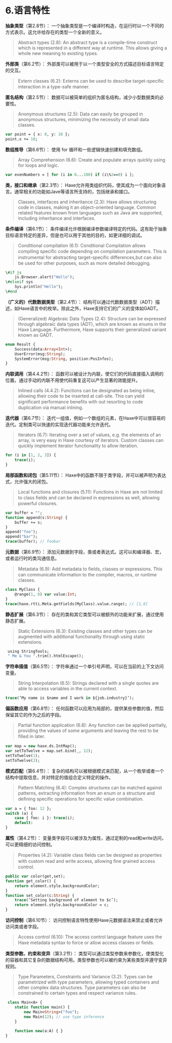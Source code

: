 # 6.语言特性

**抽象类型**（第2.8节）：
一个抽象类型是一个编译时构造，在运行时以一个不同的方式表示。这允许给存在的类型一个全新的意义。

> Abstract types (2.8):
> An abstract type is a compile-time construct which is represented in a different way at runtime. This allows giving a whole new meaning to existing types.

**外部类**（第6.2节）：
外部类可以被用于以一个类型安全的方式描述目标语言特定的交互。

> Extern classes (6.2):
> Externs can be used to describe target-speciﬁc interaction in a type-safe manner.

**匿名结构**（第2.5节）：
数据可以被简单的组织为匿名结构，减少小型数据类的必要性。

> Anonymous structures (2.5):
> Data can easily be grouped in anonymous structures, minimizing the necessity of small data classes.

```haxe
var point = { x: 0, y: 10 }; 
point.x += 10; 
```

**数组推导**（第6.6节）：
使用 for 循环和一些逻辑快速创建和填充数组。

> Array Comprehension (6.6):
> Create and populate arrays quickly using for loops and logic.

```haxe
var evenNumbers = [ for (i in 0...100) if (i\%2==0) i ]; 
```

**类，接口和继承**（第2.3节）：
Haxe允许用类组织代码，使其成为一个面向对象语言。通常相关的功能如Jave等语言所支持的，包括继承和接口。

> Classes, interfaces and inheritance (2.3):
> Haxe allows structuring code in classes, making it an object-oriented language. Common related features known from languages such as Java are supported, including inheritance and interfaces.

**条件编译**（第6.1节）：
条件编译允许根据编译参数编译特定的代码。这有助于抽象目标语言特定的差异，但是也可以用于其他的目的，如更详细的调试。

> Conditional compilation (6.1):
> Conditional Compilation allows compiling speciﬁc code depending on compilation parameters. This is instrumental for abstracting target-speciﬁc differences,but can also be used for other purposes, such as more detailed debugging.

```haxe
\#if js 
    js.Browser.alert("Hello");
\#elseif sys 
    Sys.println("Hello"); 
\#end 
```

**（广义的）代数数据类型**（第2.4节）：
结构可以通过代数数据类型（ADT）描述，如Haxe语言中的枚举。除此之外，Haxe支持它们的广义的变体如GADT。

> (Generalized) Algebraic Data Types (2.4):
> Structure can be expressed through algebraic data types (ADT), which are known as enums in the Haxe Language. Furthermore, Haxe supports their generalized variant known as GADT.

```haxe
enum Result { 
    Success(data:Array<Int>); 
    UserError(msg:String); 
    SystemError(msg:String, position:PosInfos); 
}
```

**内联调用**（第4.4.2节）：
函数可以被设计为内联，使它们的代码直接插入调用的位置。通过手动的内联不用使代码重复这可以产生显著的效能提升。

> Inlined calls (4.4.2):
> Functions can be designated as being inline, allowing their code to be inserted at call-site. This can yield signiﬁcant performance beneﬁts with out resorting to code duplication via manual inlining.

**迭代器**（第6.7节）：
迭代一组值，例如一个数组的元素，在Haxe中可以很容易的迭代。定制类可以快速的实现迭代器功能来允许迭代。

> Iterators (6.7):
> Iterating over a set of values, e.g. the elements of an array, is very easy in Haxe courtesy of iterators. Custom classes can quickly implement iterator functionality to allow iteration.

```haxe
for (i in [1, 2, 3]) { 
    trace(i); 
} 
```

**局部函数和闭包**（第5.11节）：
Haxe中的函数不限于类字段，并可以被声明为表达式，允许强大的闭包。

> Local functions and closures (5.11):
> Functions in Haxe are not limited to class ﬁelds and can be declared in expressions as well, allowing powerful closures.

```haxe
var buffer = ""; 
function append(s:String) { 
    buffer += s; 
} 
append("foo"); 
append("bar"); 
trace(buffer); // foobar 
```

**元数据**（第6.9节）：
添加元数据到字段，类或者表达式。这可以和编译器、宏，或者运行时的类沟通信息。

> Metadata (6.9):
> Add metadata to ﬁelds, classes or expressions. This can communicate information to the compiler, macros, or runtime classes.

```haxe
class MyClass { 
    @range(1, 8) var value:Int; 
} 
trace(haxe.rtti.Meta.getFields(MyClass).value.range); // [1,8] 
```

**静态扩展**（第6.3节）：
存在的类和其它类型可以被额外的功能来扩展，通过使用静态扩展。

> Static Extensions (6.3):
> Existing classes and other types can be augmented with additional functionality through using static extensions.

```haxe
 using StringTools; 
 " Me & You ".trim().htmlEscape(); 
```

**字符串插值**（第6.5节）：
字符串通过一个单引号声明，可以在当前的上下文访问变量。

> String Interpolation (6.5):
> Strings declared with a single quotes are able to access variables in the current context.

```haxe
trace(’My name is $name and I work in ${job.industry}’); 
```

**偏函数应用**（第6.8节）：
任何函数可以应用为局部的，提供某些参数的值，然后保留其它的作为之后的字段。

> Partial function application (6.8):
> Any function can be applied partially, providing the values of some arguments and leaving the rest to be ﬁlled in later.

```haxe
var map = new haxe.ds.IntMap(); 
var setToTwelve = map.set.bind(_, 12);
setToTwelve(1);
setToTwelve(2); 
```

**模式匹配**（第6.4节）：
复杂的结构可以被根据模式来匹配，从一个枚举或者一个结构中提取信息，并对特定的值组合定义特定的操作。

> Pattern Matching (6.4):
> Complex structures can be matched against patterns, extracting information from an enum or a structure and deﬁning speciﬁc operations for speciﬁc value combination.

```haxe
var a = { foo: 12 }; 
switch (a) { 
    case { foo: i }: trace(i); 
    default: 
} 
```

**属性**（第4.2节）：
变量类字段可以被涉及为属性，通过定制的read和write访问，可以更精细的访问控制。

> Properties (4.2):
> Variable class ﬁelds can be designed as properties with custom read and write access, allowing ﬁne grained access control.

```haxe
public var color(get,set); 
function get_color() { 
    return element.style.backgroundColor; 
} 
function set_color(c:String) { 
    trace(’Setting background of element to $c’); 
    return element.style.backgroundColor = c; 
} 
```

**访问控制**（第6.10节）：
访问控制语言特性使用Haxe元数据语法来禁止或者允许访问类或者字段。

> Access control (6.10):
> The access control language feature uses the Haxe metadata syntax to force or allow access classes or ﬁelds.

**类型参数、约束和变异**（第3.2节）：
类型可以通过类型参数来参数化，使类型化的容器和其它复杂的数据结构可用。类型参数也可以被约束为某些类型并遵守变异规则。

> Type Parameters, Constraints and Variance (3.2):
> Types can be parametrized with type parameters, allowing typed containers and other complex data structures. Type parameters can also be constrained to certain types and respect variance rules.

```haxe
 class Main<A> { 
    static function main() { 
        new Main<String>("foo"); 
        new Main(12); // use type inference 
    }
    
    function new(a:A) { } 
}
```

